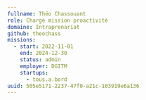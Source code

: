 ```yaml
---
fullname: Théo Chassouant
role: Chargé mission proactivité
domaine: Intraprenariat
github: theochass
missions:
  - start: 2022-11-01
    end: 2024-12-30
    status: admin
    employer: DGITM
    startups:
      - tous.a.bord
uuid: 505e5171-2237-47f0-a21c-103919e6a136
---
```

